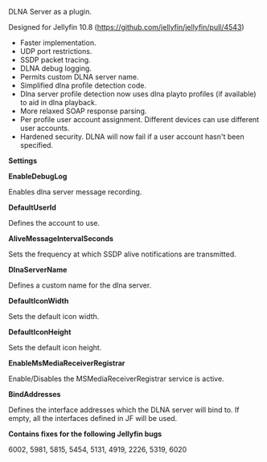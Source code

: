 DLNA Server as a plugin.

Designed for Jellyfin 10.8 (https://github.com/jellyfin/jellyfin/pull/4543)

- Faster implementation.
- UDP port restrictions.
- SSDP packet tracing.
- DLNA debug logging.
- Permits custom DLNA server name.
- Simplified dlna profile detection code.
- Dlna server profile detection now uses dlna playto profiles (if available) to aid in dlna playback.
- More relaxed SOAP response parsing.
- Per profile user account assignment. Different devices can use different user accounts.
- Hardened security. DLNA will now fail if a user account hasn't been specified.

**Settings**

**EnableDebugLog**

Enables dlna server message recording.

**DefaultUserId**

Defines the account to use.

**AliveMessageIntervalSeconds**

Sets the frequency at which SSDP alive notifications are transmitted.

**DlnaServerName**

Defines a custom name for the dlna server.

**DefaultIconWidth**

Sets the default icon width.

**DefaultIconHeight**

Sets the default icon height.
        
**EnableMsMediaReceiverRegistrar**

Enable/Disables the MSMediaReceiverRegistrar service is active.

**BindAddresses**

Defines the interface addresses which the DLNA server will bind to. If empty, all the interfaces defined in JF will be used.


**Contains fixes for the following Jellyfin bugs**

6002,
5981,
5815,
5454,
5131,
4919,
2226,
5319,
6020
